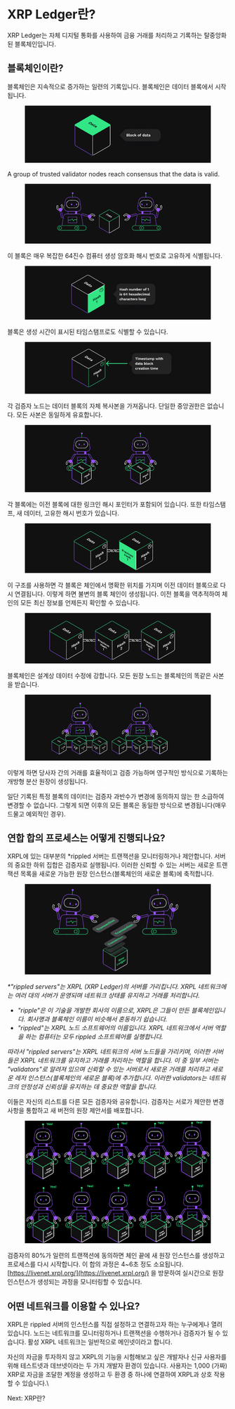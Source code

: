 # XRP Ledger란?



XRP Ledger는 자체 디지털 통화를 사용하여 금융 거래를 처리하고 기록하는 탈중앙화된 블록체인입니다.

## 블록체인이란?

블록체인은 지속적으로 증가하는 일련의 기록입니다. 블록체인은 데이터 블록에서 시작됩니다.

<figure><img src="../.gitbook/assets/image (3) (1).png" alt=""><figcaption></figcaption></figure>

A group of trusted validator nodes reach consensus that the data is valid.

<figure><img src="../.gitbook/assets/image (4).png" alt=""><figcaption></figcaption></figure>

이 블록은 매우 복잡한 64진수 컴퓨터 생성 암호화 해시 번호로 고유하게 식별됩니다.

<figure><img src="../.gitbook/assets/image (5).png" alt=""><figcaption></figcaption></figure>

블록은 생성 시간이 표시된 타임스탬프로도 식별할 수 있습니다.

<figure><img src="../.gitbook/assets/image (6).png" alt=""><figcaption></figcaption></figure>

각 검증자 노드는 데이터 블록의 자체 복사본을 가져옵니다. 단일한 중앙권한은 없습니다. 모든 사본은 동일하게 유효합니다.

<figure><img src="../.gitbook/assets/image (8).png" alt=""><figcaption></figcaption></figure>

각 블록에는 이전 블록에 대한 링크인 해시 포인터가 포함되어 있습니다. 또한 타임스탬프, 새 데이터, 고유한 해시 번호가 있습니다.

<figure><img src="../.gitbook/assets/image (9).png" alt=""><figcaption></figcaption></figure>

이 구조를 사용하면 각 블록은 체인에서 명확한 위치를 가지며 이전 데이터 블록으로 다시 연결됩니다. 이렇게 하면 불변의 블록 체인이 생성됩니다. 이전 블록을 역추적하여 체인의 모든 최신 정보를 언제든지 확인할 수 있습니다.

<figure><img src="../.gitbook/assets/image (10).png" alt=""><figcaption></figcaption></figure>

블록체인은 설계상 데이터 수정에 강합니다. 모든 원장 노드는 블록체인의 똑같은 사본을 받습니다.

<figure><img src="../.gitbook/assets/image (11).png" alt=""><figcaption></figcaption></figure>

이렇게 하면 당사자 간의 거래를 효율적이고 검증 가능하며 영구적인 방식으로 기록하는 개방형 분산 원장이 생성됩니다.

일단 기록된 특정 블록의 데이터는 검증자 과반수가 변경에 동의하지 않는 한 소급하여 변경할 수 없습니다. 그렇게 되면 이후의 모든 블록은 동일한 방식으로 변경됩니다(매우 드물고 예외적인 경우).



## 연합 합의 프로세스는 어떻게 진행되나요? <a href="#how-does-the-federated-consensus-process-work" id="how-does-the-federated-consensus-process-work"></a>

XRPL에 있는 대부분의 \*rippled 서버는 트랜잭션을 모니터링하거나 제안합니다. 서버의 중요한 하위 집합은 검증자로 실행됩니다. 이러한 신뢰할 수 있는 서버는 새로운 트랜잭션 목록을 새로운 가능한 원장 인스턴스(블록체인의 새로운 블록)에 축적합니다.

<figure><img src="../.gitbook/assets/image (12).png" alt=""><figcaption></figcaption></figure>

_\*"rippled servers"는 XRPL (XRP Ledger)의 서버를 가리킵니다. XRPL 네트워크에는 여러 대의 서버가 운영되며 네트워크 상태를 유지하고 거래를 처리합니다._

* _"ripple"은 이 기술을 개발한 회사의 이름으로, XRPL은 그들이 만든 블록체인입니다. 회사명과 블록체인 이름이 비슷해서 혼동하기 쉽습니다._
* _"rippled"는 XRPL 노드 소프트웨어의 이름입니다. XRPL 네트워크에서 서버 역할을 하는 컴퓨터는 모두 rippled 소프트웨어를 실행합니다._

_따라서 "rippled servers"는 XRPL 네트워크의 서버 노드들을 가리키며, 이러한 서버들은 XRPL 네트워크를 유지하고 거래를 처리하는 역할을 합니다. 이 중 일부 서버는 "validators"로 알려져 있으며 신뢰할 수 있는 서버로서 새로운 거래를 처리하고 새로운 레저 인스턴스(블록체인의 새로운 블록)에 추가합니다. 이러한 validators는 네트워크의 안정성과 신뢰성을 유지하는 데 중요한 역할을 합니다._



이들은 자신의 리스트를 다른 모든 검증자와 공유합니다. 검증자는 서로가 제안한 변경 사항을 통합하고 새 버전의 원장 제안서를 배포합니다.

<figure><img src="../.gitbook/assets/image (14).png" alt=""><figcaption></figcaption></figure>

검증자의 80%가 일련의 트랜잭션에 동의하면 체인 끝에 새 원장 인스턴스를 생성하고 프로세스를 다시 시작합니다. 이 합의 과정은 4\~6초 정도 소요됩니다. [https://livenet.xrpl.org/](https://livenet.xrpl.org/) 을 방문하여 실시간으로 원장 인스턴스가 생성되는 과정을 모니터링할 수 있습니다.

## 어떤 네트워크를 이용할 수 있나요?

XRPL은 rippled 서버의 인스턴스를 직접 설정하고 연결하고자 하는 누구에게나 열려 있습니다. 노드는 네트워크를 모니터링하거나 트랜잭션을 수행하거나 검증자가 될 수 있습니다. 활성 XRPL 네트워크는 일반적으로 메인넷이라고 합니다.

자신의 자금을 투자하지 않고 XRPL의 기능을 시험해보고 싶은 개발자나 신규 사용자를 위해 테스트넷과 데브넷이라는 두 가지 개발자 환경이 있습니다. 사용자는 1,000 (가짜) XRP로 자금을 조달한 계정을 생성하고 두 환경 중 하나에 연결하여 XRPL과 상호 작용할 수 있습니다.\


Next: XRP란?





